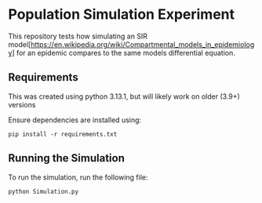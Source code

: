 # Population Simulation Experiment

This repository tests how simulating an SIR model[https://en.wikipedia.org/wiki/Compartmental_models_in_epidemiology] for an epidemic compares to the same models differential equation.

## Requirements
This was created using python 3.13.1, but will likely work on older (3.9+) versions 

Ensure dependencies are installed using:

```pip install -r requirements.txt```

## Running the Simulation
To run the simulation, run the following file:

```python Simulation.py```

